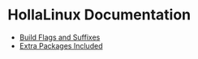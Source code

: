 # HollaLinux Documentation

- [Build Flags and Suffixes](/docs/hollalinux-15.0-pkgs-slkflags.md)
- [Extra Packages Included](/docs/hollalinux-15.0-pkgs-xtra.md)
